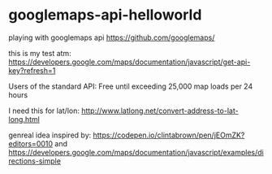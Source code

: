# googlemaps-api-helloworld

playing with googlemaps api
https://github.com/googlemaps/


this is my test atm: https://developers.google.com/maps/documentation/javascript/get-api-key?refresh=1

Users of the standard API: Free until exceeding 25,000 map loads per 24 hours

I need this for lat/lon: http://www.latlong.net/convert-address-to-lat-long.html

genreal idea inspired by: https://codepen.io/clintabrown/pen/jEOmZK?editors=0010 and https://developers.google.com/maps/documentation/javascript/examples/directions-simple
